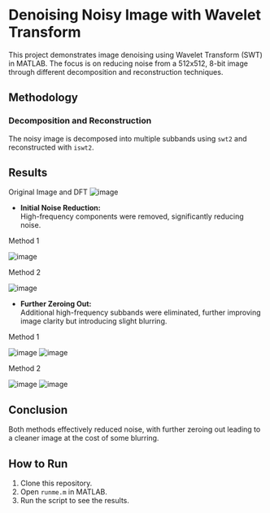
# Denoising Noisy Image with Wavelet Transform

This project demonstrates image denoising using Wavelet Transform (SWT) in MATLAB. The focus is on reducing noise from a 512x512, 8-bit image through different decomposition and reconstruction techniques.

## Methodology

### Decomposition and Reconstruction
The noisy image is decomposed into multiple subbands using `swt2` and reconstructed with `iswt2`.

## Results
Original Image and DFT
![image](https://github.com/user-attachments/assets/5ce85500-d736-4654-8470-53ae1f60d941)

- **Initial Noise Reduction:**  
  High-frequency components were removed, significantly reducing noise.

Method 1

![image](https://github.com/user-attachments/assets/fdd0a89a-146e-4370-b5f9-94869dc8f399)

Method 2

![image](https://github.com/user-attachments/assets/fdb07460-0732-468c-bfd0-c09b8b9f206b)


- **Further Zeroing Out:**  
  Additional high-frequency subbands were eliminated, further improving image clarity but introducing slight blurring.

Method 1

![image](https://github.com/user-attachments/assets/f4c6dc46-6261-4408-b987-2e8e6ebc5b09)
![image](https://github.com/user-attachments/assets/fe5c010f-c420-4027-b75d-8b4a18dd1287)

Method 2

![image](https://github.com/user-attachments/assets/1773b5c7-9f02-422f-813b-5a78dfafdb99)
![image](https://github.com/user-attachments/assets/233c0e55-f6ff-42ab-ba5a-55941effeb86)

## Conclusion

Both methods effectively reduced noise, with further zeroing out leading to a cleaner image at the cost of some blurring.

## How to Run
1. Clone this repository.
2. Open `runme.m` in MATLAB.
3. Run the script to see the results.
